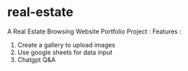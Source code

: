 # real-estate
A Real Estate Browsing Website Portfolio Project : 
Features : 
1. Create a gallery to upload images
2. Use google sheets for data input
3. Chatgpt Q&A
